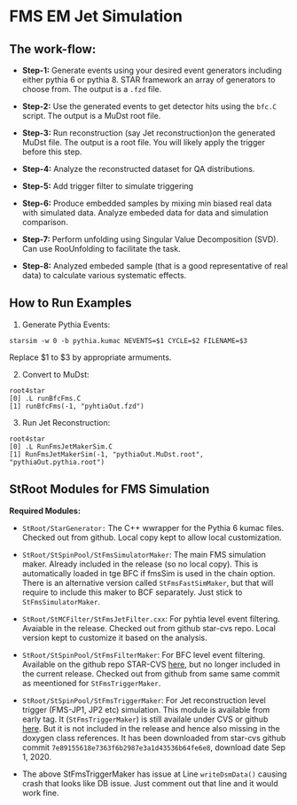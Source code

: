 
FMS EM Jet Simulation
===================================


The work-flow:
---------------

- **Step-1:** Generate events using your desired event generators including either pythia 6 or pythia 8. STAR framework an array of generators to choose from. The output is a `.fzd` file.

- **Step-2:** Use the generated events to get detector hits using the `bfc.C` script. The output is a MuDst root file.

- **Step-3:** Run reconstruction (say Jet reconstruction)on the generated MuDst file. The output is a root file. You will likely apply the trigger before this step.

- **Step-4:** Analyze the reconstructed dataset for QA distributions.

- **Step-5:** Add trigger filter to simulate triggering

- **Step-6:** Produce embedded samples by mixing min biased real data with simulated data. Analyze embeded data for data and simulation comparison.

- **Step-7:** Perform unfolding using Singular Value Decomposition (SVD). Can use RooUnfolding to facilitate the task.

- **Step-8:** Analyzed embeded sample (that is a good representative of real data) to calculate various systematic effects.




How to Run Examples
--------------

1. Generate Pythia Events:
```
starsim -w 0 -b pythia.kumac NEVENTS=$1 CYCLE=$2 FILENAME=$3
```

Replace $1 to $3 by appropriate armuments.


2. Convert to MuDst:
```
root4star
[0] .L runBfcFms.C
[1] runBfcFms(-1, "pyhtiaOut.fzd")
```

3. Run Jet Reconstruction:
```
root4star
[0] .L RunFmsJetMakerSim.C
[1] RunFmsJetMakerSim(-1, "pythiaOut.MuDst.root", "pythiaOut.pythia.root")
```


StRoot Modules for FMS Simulation
-----------------------------------

**Required Modules:**

- `StRoot/StarGenerator:` The C++ wwrapper for the Pythia 6 kumac files. Checked out from github. Local copy kept to allow local customization.

- `StRoot/StSpinPool/StFmsSimulatorMaker`: The main FMS simulation maker. 
Already included in the release (so no local copy). This is automatically loaded in tge BFC if fmsSim is used in the chain option.
There is an alternative version called `StFmsFastSimMaker`, but that will require to include this maker to BCF separately. Just stick to `StFmsSimulatorMaker`.

- `StRoot/StMCFilter/StFmsJetFilter.cxx`: For pyhtia level event filtering.
Avaiable in the release. Checked out from github star-cvs repo. Local version kept to customize it based on the analysis. 

- `StRoot/StSpinPool/StFmsFilterMaker`: For BFC level event filtering.
Available on the github repo STAR-CVS [here](https://github.com/star-bnl/star-cvs/tree/master/StRoot/StSpinPool/StFmsFilterMaker), but no longer included in the current release. Checked out from github from same same commit as meentioned for `StFmsTriggerMaker`.

- `StRoot/StSpinPool/StFmsTriggerMaker`: For Jet reconstruction level trigger (FMS-JP1, JP2 etc) simulation.
This module is available from early tag. It (`StFmsTriggerMaker`) is still availale under CVS or github [here](https://github.com/star-bnl/star-cvs/tree/master/StRoot/StSpinPool/StFmsTriggerMaker). But it is not included in the release and hence also missing in the doxygen class references. It has been downloaded from star-cvs github commit `7e89155618e7363f6b2987e3a1d43536b64fe6e8`, download date Sep 1, 2020.

- The above StFmsTriggerMaker has issue at Line `writeDsmData()` causing crash that looks like DB issue. Just comment out that line and it would work fine. 



